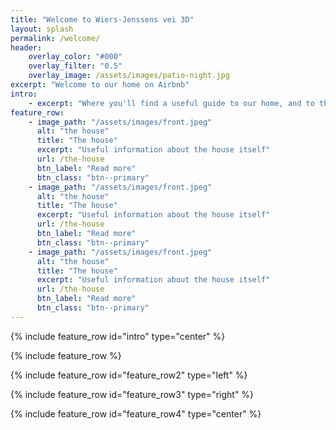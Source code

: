 ```yaml
---
title: "Welcome to Wiers-Jenssens vei 3D"
layout: splash
permalink: /welcome/
header:
    overlay_color: "#000"
    overlay_filter: "0.5"
    overlay_image: /assets/images/patio-night.jpg
excerpt: "Welcome to our home on Airbnb"
intro:
    - excerpt: "Where you'll find a useful guide to our home, and to the city and surrounding area"
feature_row:
    - image_path: "/assets/images/front.jpeg"
      alt: "the house"
      title: "The house"
      excerpt: "Useful information about the house itself"
      url: /the-house
      btn_label: "Read more"
      btn_class: "btn--primary"
    - image_path: "/assets/images/front.jpeg"
      alt: "the house"
      title: "The house"
      excerpt: "Useful information about the house itself"
      url: /the-house
      btn_label: "Read more"
      btn_class: "btn--primary"
    - image_path: "/assets/images/front.jpeg"
      alt: "the house"
      title: "The house"
      excerpt: "Useful information about the house itself"
      url: /the-house
      btn_label: "Read more"
      btn_class: "btn--primary"
---
```


{% include feature_row id="intro" type="center" %}

{% include feature_row %}

{% include feature_row id="feature_row2" type="left" %}

{% include feature_row id="feature_row3" type="right" %}

{% include feature_row id="feature_row4" type="center" %}